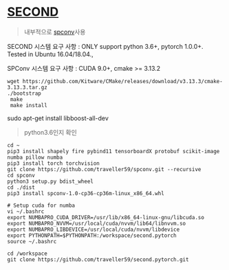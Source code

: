 # [SECOND](https://github.com/traveller59/second.pytorch)

> 내부적으로 [spconv](https://github.com/traveller59/spconv)사용

SECOND 시스템 요구 사항 : ONLY support python 3.6+, pytorch 1.0.0+. Tested in Ubuntu 16.04/18.04., 

SPConv 시스템 요구 사항 : CUDA 9.0+, cmake >= 3.13.2

```
wget https://github.com/Kitware/CMake/releases/download/v3.13.3/cmake-3.13.3.tar.gz
./bootstrap
 make
 make install
```

sudo apt-get install libboost-all-dev


> python3.6인지 확인 

```
cd ~
pip3 install shapely fire pybind11 tensorboardX protobuf scikit-image numba pillow numba
pip3 install torch torchvision
git clone https://github.com/traveller59/spconv.git --recursive
cd spconv
python3 setup.py bdist_wheel
cd ./dist
pip3 install spconv-1.0-cp36-cp36m-linux_x86_64.whl

# Setup cuda for numba
vi ~/.bashrc
export NUMBAPRO_CUDA_DRIVER=/usr/lib/x86_64-linux-gnu/libcuda.so
export NUMBAPRO_NVVM=/usr/local/cuda/nvvm/lib64/libnvvm.so
export NUMBAPRO_LIBDEVICE=/usr/local/cuda/nvvm/libdevice
export PYTHONPATH=$PYTHONPATH:/workspace/second.pytorch
source ~/.bashrc

cd /workspace
git clone https://github.com/traveller59/second.pytorch.git
```


